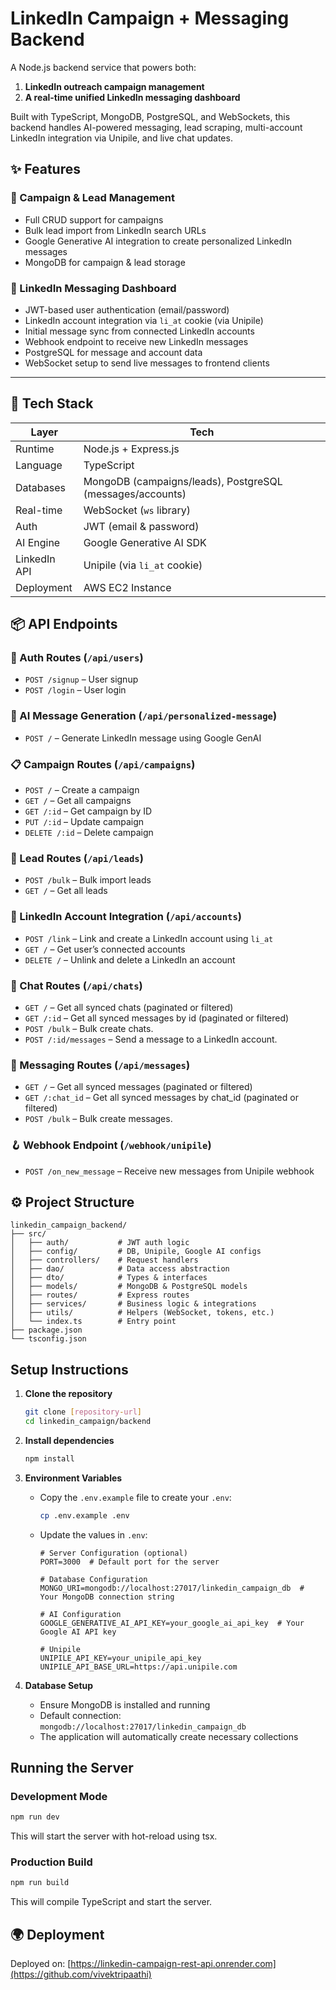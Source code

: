 # LinkedIn Campaign + Messaging Backend

A Node.js backend service that powers both:

1. **LinkedIn outreach campaign management**
2. **A real-time unified LinkedIn messaging dashboard**

Built with TypeScript, MongoDB, PostgreSQL, and WebSockets, this backend handles AI-powered messaging, lead scraping, multi-account LinkedIn integration via Unipile, and live chat updates.


## ✨ Features

### 🎯 Campaign & Lead Management

- Full CRUD support for campaigns
- Bulk lead import from LinkedIn search URLs
- Google Generative AI integration to create personalized LinkedIn messages
- MongoDB for campaign & lead storage

### 📨 LinkedIn Messaging Dashboard

- JWT-based user authentication (email/password)
- LinkedIn account integration via `li_at` cookie (via Unipile)
- Initial message sync from connected LinkedIn accounts
- Webhook endpoint to receive new LinkedIn messages
- PostgreSQL for message and account data
- WebSocket setup to send live messages to frontend clients

---

## 🧰 Tech Stack

| Layer       | Tech                                          |
|------------ |-----------------------------------------------|
| Runtime     | Node.js + Express.js                          |
| Language    | TypeScript                                     |
| Databases   | MongoDB (campaigns/leads), PostgreSQL (messages/accounts) |
| Real-time   | WebSocket (`ws` library)                      |
| Auth        | JWT (email & password)                        |
| AI Engine   | Google Generative AI SDK                      |
| LinkedIn API| Unipile (via `li_at` cookie)                  |
| Deployment  | AWS EC2 Instance                              |


## 📦 API Endpoints

### 🔐 Auth Routes (`/api/users`)

- `POST /signup` – User signup
- `POST /login` – User login

### 🧠 AI Message Generation (`/api/personalized-message`)

- `POST /` – Generate LinkedIn message using Google GenAI

### 📋 Campaign Routes (`/api/campaigns`)

- `POST /` – Create a campaign
- `GET /` – Get all campaigns
- `GET /:id` – Get campaign by ID
- `PUT /:id` – Update campaign
- `DELETE /:id` – Delete campaign

### 👥 Lead Routes (`/api/leads`)

- `POST /bulk` – Bulk import leads
- `GET /` – Get all leads

### 🔗 LinkedIn Account Integration (`/api/accounts`)

- `POST /link` – Link and create a LinkedIn account using `li_at`
- `GET /` – Get user’s connected accounts
- `DELETE /` – Unlink and delete a LinkedIn an account

### 💬 Chat Routes (`/api/chats`)

- `GET /` – Get all synced chats (paginated or filtered)
- `GET /:id` – Get all synced messages by id (paginated or filtered)
- `POST /bulk` – Bulk create chats.
- `POST /:id/messages` – Send a message to a LinkedIn account.

### 💬 Messaging Routes (`/api/messages`)

- `GET /` – Get all synced messages (paginated or filtered)
- `GET /:chat_id` – Get all synced messages by chat_id (paginated or filtered)
- `POST /bulk` – Bulk create messages.

### 🪝 Webhook Endpoint (`/webhook/unipile`)

- `POST /on_new_message` – Receive new messages from Unipile webhook

## ⚙️ Project Structure

```text
linkedin_campaign_backend/
├── src/
│   ├── auth/           # JWT auth logic
│   ├── config/         # DB, Unipile, Google AI configs
│   ├── controllers/    # Request handlers
│   ├── dao/            # Data access abstraction
│   ├── dto/            # Types & interfaces
│   ├── models/         # MongoDB & PostgreSQL models
│   ├── routes/         # Express routes
│   ├── services/       # Business logic & integrations
│   ├── utils/          # Helpers (WebSocket, tokens, etc.)
│   └── index.ts        # Entry point
├── package.json
└── tsconfig.json

```

## Setup Instructions

1. **Clone the repository**

   ```bash
   git clone [repository-url]
   cd linkedin_campaign/backend
   ```

2. **Install dependencies**

   ```bash
   npm install
   ```

3. **Environment Variables**
   - Copy the `.env.example` file to create your `.env`:

     ```bash
     cp .env.example .env
     ```

   - Update the values in `.env`:

     ```env
     # Server Configuration (optional)
     PORT=3000  # Default port for the server

     # Database Configuration
     MONGO_URI=mongodb://localhost:27017/linkedin_campaign_db  # Your MongoDB connection string
     
     # AI Configuration
     GOOGLE_GENERATIVE_AI_API_KEY=your_google_ai_api_key  # Your Google AI API key
      
     # Unipile
     UNIPILE_API_KEY=your_unipile_api_key
     UNIPILE_API_BASE_URL=https://api.unipile.com
     ```

4. **Database Setup**

   - Ensure MongoDB is installed and running
   - Default connection: `mongodb://localhost:27017/linkedin_campaign_db`
   - The application will automatically create necessary collections

## Running the Server

### Development Mode

```bash
npm run dev
```

This will start the server with hot-reload using tsx.

### Production Build

```bash
npm run build
```

This will compile TypeScript and start the server.

## 🌍 Deployment

Deployed on: [https://linkedin-campaign-rest-api.onrender.com](https://github.com/vivektripaathi)
